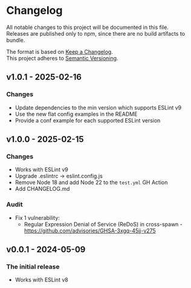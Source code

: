 # Changelog
All notable changes to this project will be documented in this file.  
Releases are published only to npm, since there are no build artifacts to bundle.

The format is based on [Keep a Changelog](https://keepachangelog.com/en/1.0.0/).  
This project adheres to [Semantic Versioning](https://semver.org/spec/v2.0.0.html).  

## v1.0.1 - 2025-02-16
### Changes
- Update dependencies to the min version which supports ESLint v9
- Use the new flat config examples in the README
- Provide a conf example for each supported ESLint version

## v1.0.0 - 2025-02-15
### Changes
- Works with ESLint v9
- Upgrade .eslintrc -> eslint.config.js
- Remove Node 18 and add Node 22 to the `test.yml` GH Action
- Add CHANGELOG.md

### Audit
- Fix 1 vulnerability:
  - Regular Expression Denial of Service (ReDoS) in cross-spawn - https://github.com/advisories/GHSA-3xgq-45jj-v275

## v0.0.1 - 2024-05-09
### The initial release
- Works with ESLint v8
